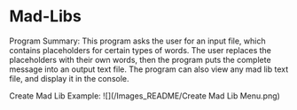 # Mad-Libs

Program Summary:
This program asks the user for an input file, which contains
placeholders for certain types of words. The user replaces the
placeholders with their own words, then the program puts the
complete message into an output text file. The program can also
view any mad lib text file, and display it in the console.

Create Mad Lib Example:
![](/Images_README/Create Mad Lib Menu.png)

